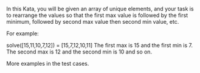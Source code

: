 In this Kata, you will be given an array of unique elements, and your task is to rearrange the values so that the first max value is followed by the first minimum, followed by second max value then second min value, etc.

For example:

solve([15,11,10,7,12]) = [15,7,12,10,11]
The first max is 15 and the first min is 7. The second max is 12 and the second min is 10 and so on.

More examples in the test cases.